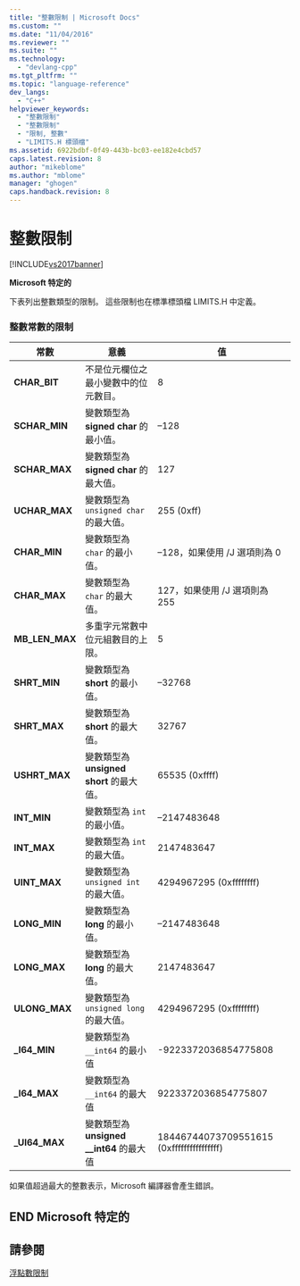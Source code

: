 ```yaml
---
title: "整數限制 | Microsoft Docs"
ms.custom: ""
ms.date: "11/04/2016"
ms.reviewer: ""
ms.suite: ""
ms.technology: 
  - "devlang-cpp"
ms.tgt_pltfrm: ""
ms.topic: "language-reference"
dev_langs: 
  - "C++"
helpviewer_keywords: 
  - "整數限制"
  - "整數限制"
  - "限制, 整數"
  - "LIMITS.H 標頭檔"
ms.assetid: 6922bdbf-0f49-443b-bc03-ee182e4cbd57
caps.latest.revision: 8
author: "mikeblome"
ms.author: "mblome"
manager: "ghogen"
caps.handback.revision: 8
---
```

# 整數限制
[!INCLUDE[vs2017banner](../assembler/inline/includes/vs2017banner.md)]

**Microsoft 特定的**  
  
 下表列出整數類型的限制。  這些限制也在標準標頭檔 LIMITS.H 中定義。  
  
### 整數常數的限制  
  
|常數|意義|值|  
|--------|--------|-------|  
|**CHAR\_BIT**|不是位元欄位之最小變數中的位元數目。|8|  
|**SCHAR\_MIN**|變數類型為 **signed char** 的最小值。|–128|  
|**SCHAR\_MAX**|變數類型為 **signed char** 的最大值。|127|  
|**UCHAR\_MAX**|變數類型為 `unsigned char` 的最大值。|255 \(0xff\)|  
|**CHAR\_MIN**|變數類型為 `char` 的最小值。|–128，如果使用 \/J 選項則為 0|  
|**CHAR\_MAX**|變數類型為 `char` 的最大值。|127，如果使用 \/J 選項則為 255|  
|**MB\_LEN\_MAX**|多重字元常數中位元組數目的上限。|5|  
|**SHRT\_MIN**|變數類型為 **short** 的最小值。|–32768|  
|**SHRT\_MAX**|變數類型為 **short** 的最大值。|32767|  
|**USHRT\_MAX**|變數類型為 **unsigned short** 的最大值。|65535 \(0xffff\)|  
|**INT\_MIN**|變數類型為 `int` 的最小值。|–2147483648|  
|**INT\_MAX**|變數類型為 `int` 的最大值。|2147483647|  
|**UINT\_MAX**|變數類型為 `unsigned int` 的最大值。|4294967295 \(0xffffffff\)|  
|**LONG\_MIN**|變數類型為 **long** 的最小值。|–2147483648|  
|**LONG\_MAX**|變數類型為 **long** 的最大值。|2147483647|  
|**ULONG\_MAX**|變數類型為 `unsigned long` 的最大值。|4294967295 \(0xffffffff\)|  
|**\_I64\_MIN**|變數類型為 `__int64` 的最小值|\-9223372036854775808|  
|**\_I64\_MAX**|變數類型為 `__int64` 的最大值|9223372036854775807|  
|**\_UI64\_MAX**|變數類型為 **unsigned \_\_int64** 的最大值|18446744073709551615 \(0xffffffffffffffff\)|  
  
 如果值超過最大的整數表示，Microsoft 編譯器會產生錯誤。  
  
## END Microsoft 特定的  
  
## 請參閱  
 [浮點數限制](../cpp/floating-limits.md)